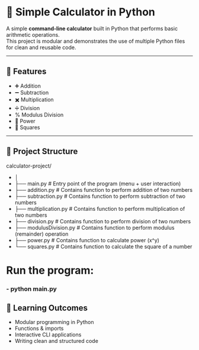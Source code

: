 # 🧮 Simple Calculator in Python

A simple **command-line calculator** built in Python that performs basic arithmetic operations.  
This project is modular and demonstrates the use of multiple Python files for clean and reusable code.

---

## 🚀 Features
- ➕ Addition  
- ➖ Subtraction  
- ✖️ Multiplication  
- ➗ Division  
- % Modulus Division  
- 🔢 Power  
- 🔲 Squares  

---

## 📂 Project Structure

calculator-project/
- │
- ├── main.py # Entry point of the program (menu + user interaction)
- ├── addition.py # Contains function to perform addition of two numbers
- ├── subtraction.py # Contains function to perform subtraction of two numbers
- ├── multiplication.py # Contains function to perform multiplication of two numbers
- ├── division.py # Contains function to perform division of two numbers
- ├── modulusDivision.py # Contains function to perform modulus (remainder) operation
- ├── power.py # Contains function to calculate power (x^y)
- └── squares.py # Contains function to calculate the square of a number
# Run the program:
### - python main.py

## 🎯 Learning Outcomes

- Modular programming in Python
- Functions & imports
- Interactive CLI applications
- Writing clean and structured code
